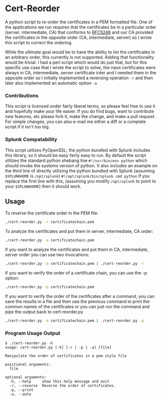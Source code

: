 Cert-Reorder
============

A python script to re-order the certificates in a PEM formatted file. One of the applications we run requires that the certificates be in a particular order
(server, intermediate, CA) that conforms to [RFC5246](https://tools.ietf.org/html/rfc5246#section-7.4.2) and our CA provided the certificates in the opposite
order (CA, intermediate, server) so I wrote this script to correct the ordering.

While the ultimate goal would be to have the ability to list the certificates in an arbitrary order, this currently is not supported. Adding that functionality
would be trivial. I had a perl script which would do just that, but for this specific use case that I wrote the script to solve, the input certificates were
always in CA, intermediate, server certificate irder and I needed them in the opposite order so I initially implemented a reversing operation `-r` and then
later also  implemented an automatic option `-a`

### Contributions

This script is licensed under fairly liberal terms, so please feel free to use it and hopefully make your life easier.  If you do find bugs, want to contribute
new features, etc please fork it, make the change, and make a pull request. For simple changes, you can also e-mail me either a diff or a complete script if it
isn't too big.

### Splunk Compatability

This script utilizes PyOpenSSL; the python bundled with Splunk includes this library, so it should be easy fairly easy to run.  By default the script utilizes
the standard python shebang line `#!/usr/bin/env python` which should invoke the systems version of python. It also includes an example on the third line of
directly utilizing the python bundled with Splunk (assuming `$SPLUNKHOME` is `/opt/splunk`) `#!/opt/splunk/bin/splunk cmd python` If you replace the first line
with this, (assuming you modify `/opt/splunk` to point to your `$SPLUNKHOME`) then it should work.

## Usage

To reverse the certificate order in the PEM file:

```sh
./cert-reorder.py -r certificatechain.pem
```

To analyze the certificates and put them in server, intermediate, CA order:

```sh
./cert-reorder.py -a certificatechain.pem
```

If you want to analyze the certificates and put them in CA, intermediate, server order you can use two invocations:

```sh
./cert-reorder.py -a certificatechain.pem | ./cert-reorder.py -r
```

If you want to verify the order of a certificate chain, you can use the -p option:

```sh
./cert-reorder.py -p certificatechain.pem
```

If you want to verify the order of the certificates after a command, you can save the results in a file and then use the previous command to print the common
names of the certificates or you can just run the command and pipe the output back to cert-reorder.py

```sh
./cert-reorder.py -a certificatechain.pem | ./cert-reorder.py -p
```


### Program Usage Output

```console
$ ./cert-reorder.py -h
usage: cert-reorder.py [-h] [-r | -p | -a] [file]

Manipulate the order of certificates in a pem style file

positional arguments:
  file

optional arguments:
  -h, --help     show this help message and exit
  -r, --reverse  Reverse the order of certificates.
  -p, --print
  -a, --auto
```
